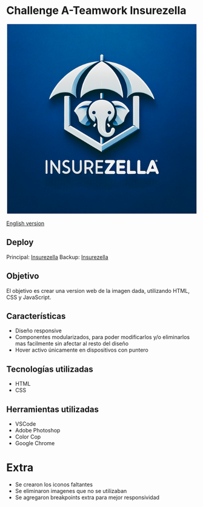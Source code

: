 # Challenge A-Teamwork Insurezella

<p align="center">
  <img src="img/logo.png" alt="Logo">
</p>

[English version](https://github.com/migmm/Challenge_A-Teamwork_Insurezella/README.md)

## Deploy

Principal: [Insurezella](https://insurezella-challenge.glitch.me/)
Backup: [Insurezella](https://migmm.github.io/Challenge_A-Teamwork_Insurezella/)

## Objetivo

El objetivo es crear una version web de la imagen dada, utilizando HTML, CSS y JavaScript.

## Características

- Diseño responsive
- Componentes modularizados, para poder modificarlos y/o eliminarlos mas facilmente sin afectar al resto del diseño
- Hover activo únicamente en dispositivos con puntero

## Tecnologías utilizadas

- HTML
- CSS

## Herramientas utilizadas

- VSCode
- Adobe Photoshop
- Color Cop
- Google Chrome

# Extra

- Se crearon los iconos faltantes
- Se eliminaron imagenes que no se utilizaban
- Se agregaron breakpoints extra para mejor responsividad
